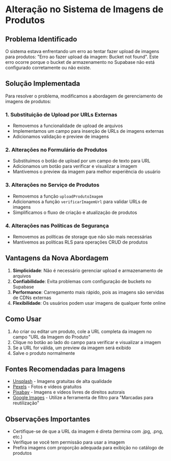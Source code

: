 # Alteração no Sistema de Imagens de Produtos

## Problema Identificado

O sistema estava enfrentando um erro ao tentar fazer upload de imagens para produtos: "Erro ao fazer upload da imagem: Bucket not found". Este erro ocorre porque o bucket de armazenamento no Supabase não está configurado corretamente ou não existe.

## Solução Implementada

Para resolver o problema, modificamos a abordagem de gerenciamento de imagens de produtos:

### 1. Substituição de Upload por URLs Externas

- Removemos a funcionalidade de upload de arquivos
- Implementamos um campo para inserção de URLs de imagens externas
- Adicionamos validação e preview de imagens

### 2. Alterações no Formulário de Produtos

- Substituímos o botão de upload por um campo de texto para URL
- Adicionamos um botão para verificar e visualizar a imagem
- Mantivemos o preview da imagem para melhor experiência do usuário

### 3. Alterações no Serviço de Produtos

- Removemos a função `uploadProdutoImagem`
- Adicionamos a função `verificarImagemUrl` para validar URLs de imagens
- Simplificamos o fluxo de criação e atualização de produtos

### 4. Alterações nas Políticas de Segurança

- Removemos as políticas de storage que não são mais necessárias
- Mantivemos as políticas RLS para operações CRUD de produtos

## Vantagens da Nova Abordagem

1. **Simplicidade**: Não é necessário gerenciar upload e armazenamento de arquivos
2. **Confiabilidade**: Evita problemas com configuração de buckets no Supabase
3. **Performance**: Carregamento mais rápido, pois as imagens são servidas de CDNs externas
4. **Flexibilidade**: Os usuários podem usar imagens de qualquer fonte online

## Como Usar

1. Ao criar ou editar um produto, cole a URL completa da imagem no campo "URL da Imagem do Produto"
2. Clique no botão ao lado do campo para verificar e visualizar a imagem
3. Se a URL for válida, um preview da imagem será exibido
4. Salve o produto normalmente

## Fontes Recomendadas para Imagens

- [Unsplash](https://unsplash.com/) - Imagens gratuitas de alta qualidade
- [Pexels](https://www.pexels.com/) - Fotos e vídeos gratuitos
- [Pixabay](https://pixabay.com/) - Imagens e vídeos livres de direitos autorais
- [Google Images](https://images.google.com/) - Utilize a ferramenta de filtro para "Marcadas para reutilização"

## Observações Importantes

- Certifique-se de que a URL da imagem é direta (termina com .jpg, .png, etc.)
- Verifique se você tem permissão para usar a imagem
- Prefira imagens com proporção adequada para exibição no catálogo de produtos